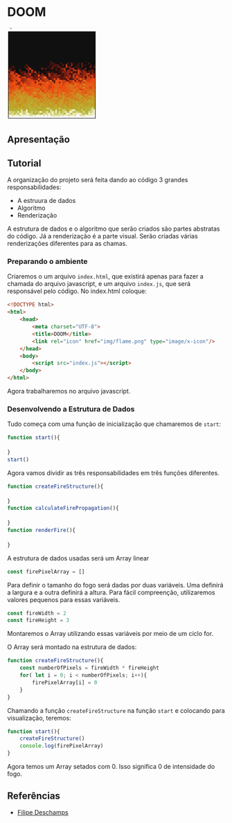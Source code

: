# DOOM
![doom](img/doom.gif)
## Apresentação

## Tutorial

A organização do projeto será feita dando ao código 3 grandes responsabilidades:

* A estruura de dados
* Algoritmo
* Renderização

A estrutura de dados e o algoritmo que serão criados são partes abstratas do código.
Já a renderização é a parte visual.
Serão criadas várias renderizações diferentes para as chamas.

### Preparando o ambiente
Criaremos o um arquivo `index.html`, que existirá apenas para fazer a chamada do arquivo javascript, e um arquivo `index.js`, que será responsável pelo código. No index.html coloque:
```html
<!DOCTYPE html>
<html>
    <head>
        <meta charset="UTF-8">
        <title>DOOM</title>
        <link rel="icon" href="img/flame.png" type="image/x-icon"/>
    </head>
    <body>
        <script src="index.js"></script>
    </body>
</html>
```
Agora trabalharemos no arquivo javascript.

### Desenvolvendo a Estrutura de Dados
Tudo começa com uma função de inicialização que chamaremos de `start`:
```js
function start(){

}
start()
```
Agora vamos dividir as três responsabilidades em três funções diferentes.
```js
function createFireStructure(){

}
function calculateFirePropagation(){

}
function renderFire(){

}
```
A estrutura de dados usadas será um Array linear
```js
const firePixelArray = []
```
Para definir o tamanho do fogo será dadas por duas variáveis. Uma definirá a largura e a outra definirá a altura.
Para fácil compreenção, utilizaremos valores pequenos para essas variáveis.
```js
const fireWidth = 2
const fireHeight = 3
```
Montaremos o Array utilizando essas variáveis por meio de um ciclo for.

O Array será montado na estrutura de dados:
```js
function createFireStructure(){
    const numberOfPixels = fireWidth * fireHeight
    for( let i = 0; i < numberOfPixels; i++){
        firePixelArray[i] = 0
    }
}
```
Chamando a função `createFireStructure` na função `start` e colocando para visualização, teremos:
```js
function start(){
    createFireStructure()
    console.log(firePixelArray)
}
```
Agora temos um Array setados com 0. Isso significa 0 de intensidade do fogo.
## Referências

* [Filipe Deschamps](https://www.youtube.com/watch?v=fxm8cadCqbs&t=945s)